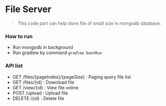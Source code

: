 # File Server
> This code part can help store file of small size in mongodb database.

### How to run
* Run mongodb in background
* Run gradlew by command `gradlew bootRun`

### API list
* GET /files/{pageIndex}/{pageSize} : Paging query file list
* GET /files/{id} : Download file
* GET /view/{id} : View file online
* POST /upload : Upload file
* DELETE /{id} : Delete file